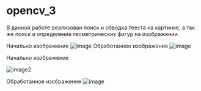 # opencv_3
В данной работе реализован поиск и обводка тееста на картинке, а так же поиск и определение геометрических фигур на изображении.

Начально изображение 
![image](https://github.com/cuber201/opencv_3/assets/72391128/66921946-8211-41df-8a7a-67fe885c8c20)
Обработанное изображение 
![image](https://github.com/cuber201/opencv_3/assets/72391128/2b0e46ec-e96b-46aa-886e-0c2460f3db7b)

Начально изображение 

![image2](https://github.com/cuber201/opencv_3/assets/72391128/3763e861-d6de-4a33-bc8c-2ca682995a12)

Обработанное изображение
![image](https://github.com/cuber201/opencv_3/assets/72391128/1250e454-772e-4931-b224-7b11b540f451)




